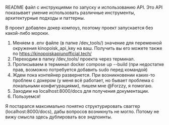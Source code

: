 README файл с инструкциями по запуску и использованию API. Это API показывает умение использовать различные инструменты, архитектурные подходы и паттерны.

В проект добавлен докер компоуз, поэтому проект запускается без какой-либо мороки.

1. Меняем в .env файле (в папке /dev_tools/) значение для переменной окружения kinopoisk_api_key на ваш. Получить вы его можете также по https://kinopoiskapiunofficial.tech/
2. Переходим в папку /dev_tools/ проекта через терминал.
3. Прописываем в терминал docker compose up --build (при недостатке прав, возможно потребуется добавить sudo перед командой)
4. Ждем пока контейнер развернется. При возникновении каких-то проблем с докером (у меня всё работает, но бывает проблема с локальными конфигурациями), пишем мне @Forzzy, я помогаю.
5. Заходим на localhost:8000/docs для получения документации.
6. Пользуемся!

Я постарался максимально понятно структурировать сваггер (localhost:8000/docs), дабы вопросов возникнуть не могло. Потому не вижу смысла здесь дублировать все эндпоинты.
